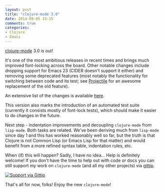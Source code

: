 ```yaml
---
layout: post
title: "clojure-mode 3.0"
date: 2014-09-05 15:15
comments: true
categories:
- Clojure
- Emacs
---
```


[clojure-mode](https://github.com/clojure-emacs/clojure-mode) 3.0 is out!

It's one of the most ambitious releases in recent times and brings
much improved font-locking across the board.  Other notable changes
include dropping support for Emacs 23 (CIDER doesn't support it
either) and removing some deprecated features (most notably the
functionality for switching between code and its test; see
[Projectile](https://github.com/bbatsov/projectile) for an awesome
replacement of the old feature).

An extensive list of the changes is available [here](https://github.com/clojure-emacs/clojure-mode/blob/master/CHANGELOG.md).

This version also marks the introduction of an automated test suite
(currently it consists mostly of font-lock tests), which should make
it easier to do changes in the future.

Next step - indentation improvements and decoupling `clojure-mode`
from `lisp-mode`.  Both tasks are related. We've been deriving much
from `lisp-mode` since day 1 and this has worked reasonably well so
far, but the truth is that Clojure is not Common Lisp (or Emacs Lisp
for that matter) and would benefit from a more refined syntax table,
indentation rules, etc.

When (if) this will happen?
Sadly, I have no idea... Help is definitely welcome! If you
don't have the time to help out with code or docs you can still support my
work on `clojure-mode` (and all my other projects) via
[gittip](https://www.gittip.com/bbatsov).

[![Support via Gittip](https://rawgithub.com/twolfson/gittip-badge/0.2.0/dist/gittip.png)](https://www.gittip.com/bbatsov)

That's all for now, folks! Enjoy the new `clojure-mode`!
